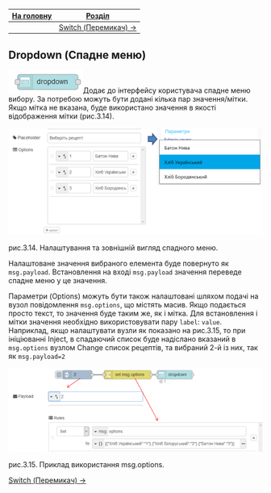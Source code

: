 | [На головну](../) | [Розділ](README.md)                |
| ----------------- | ---------------------------------- |
|                   | [Switch (Перемикач) ->](Switch.md) |

## Dropdown (Спадне меню)

![img](media/dropdown.png)Додає до інтерфейсу користувача спадне меню вибору. За потребою можуть бути додані кілька пар значення/мітки. Якщо мітка не вказана, буде використано значення в якості відображення мітки (рис.3.14).

![img](media/3_14.png)

рис.3.14. Налаштування та зовнішній вигляд спадного меню.

Налаштоване значення вибраного елемента буде повернуто як `msg.payload`. Встановлення на вході `msg.payload` значення переведе спадне меню у це значення.  

Параметри (Options) можуть бути також налаштовані шляхом подачі на вузол повідомлення `msg.options`, що містять масив. Якщо подається просто текст, то значення буде таким же, як і мітка. Для встановлення і мітки значення необхідно використовувати пару `label`: `value`. Наприклад, якщо налаштувати вузли як показано на рис.3.15, то при ініціюванні Inject, в спадаючий список буде надіслано вказаний в `msg.options` вузлом Change список рецептів, та вибраний 2-й із них, так як `msg.payload=2`

![img](media/3_15.png)

рис.3.15. Приклад використання msg.options.

[Switch (Перемикач) ->](Switch.md)